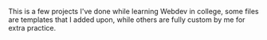 This is a few projects I've done while learning Webdev in college, some files are templates that I added upon, while others are fully custom by me for extra practice.
